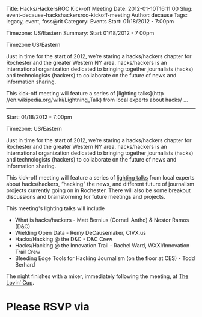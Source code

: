 Title: Hacks/HackersROC Kick-off Meeting
Date: 2012-01-10T16:11:00
Slug: event-decause-hackshackersroc-kickoff-meeting
Author: decause
Tags: legacy, event, foss@rit
Category: Events
Start: 01/18/2012 - 7:00pm

Timezone: US/Eastern
Summary: 
	Start  01/18/2012 - 7 00pm

Timezone  US/Eastern

Just in time for the start of 2012, we’re staring a hacks/hackers chapter for
Rochester and the greater Western NY area. hacks/hackers is an international
organization dedicated to bringing together journalists (hacks) and
technologists (hackers) to collaborate on the future of news and information
sharing.

This kick-off meeting will feature a series of [lighting
talks](http //en.wikipedia.org/wiki/Lightning_Talk) from local experts about
hacks/ ... 

---
Start: 01/18/2012 - 7:00pm

Timezone: US/Eastern

Just in time for the start of 2012, we’re staring a hacks/hackers chapter for
Rochester and the greater Western NY area. hacks/hackers is an international
organization dedicated to bringing together journalists (hacks) and
technologists (hackers) to collaborate on the future of news and information
sharing.

This kick-off meeting will feature a series of [lighting
talks](http://en.wikipedia.org/wiki/Lightning_Talk) from local experts about
hacks/hackers, “hacking” the news, and different future of journalism projects
currently going on in Rochester. There will also be some breakout discussions
and brainstorming for future meetings and projects.

This meeting's lighting talks will include

  * What is hacks/hackers - Matt Bernius (Cornell Antho) & Nestor Ramos (D&C)
  * Wielding Open Data - Remy DeCausemaker, CIVX.us
  * Hacks/Hacking @ the D&C - D&C Crew
  * Hacks/Hacking @ the Innovation Trail - Rachel Ward, WXXI/Innovation Trail Crew
  * Bleeding Edge Tools for Hacking Journalism (on the floor at CES) - Todd Berhard

The night finishes with a mixer, immediately following the meeting, at [The
Lovin’ Cup](http://lovincup.com).

# Please RSVP via

